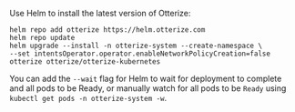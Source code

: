 Use Helm to install the latest version of Otterize:
   ```shell
   helm repo add otterize https://helm.otterize.com
   helm repo update
   helm upgrade --install -n otterize-system --create-namespace \
   --set intentsOperator.operator.enableNetworkPolicyCreation=false otterize otterize/otterize-kubernetes
   ```

You can add the `--wait` flag for Helm to wait for deployment to complete and all pods to be Ready, or manually watch for all pods to be `Ready` using `kubectl get pods -n otterize-system -w`.